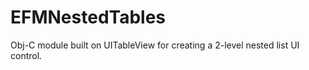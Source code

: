 EFMNestedTables
===============

Obj-C module built on UITableView for creating a 2-level nested list UI control.